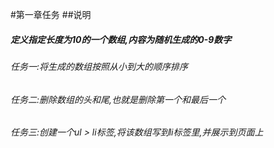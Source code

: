 #第一章任务
##说明

##### 定义指定长度为10的一个数组,内容为随机生成的0-9数字
###### 任务一:将生成的数组按照从小到大的顺序排序
###### 任务二:删除数组的头和尾,也就是删除第一个和最后一个
###### 任务三:创建一个ul > li标签,将该数组写到li标签里,并展示到页面上